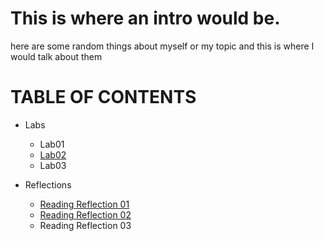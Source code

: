
# This is where an intro would be. 
<p> here are some random things about myself or my topic and this is where I would talk about them </p>

<p align="center">

# TABLE OF CONTENTS
- Labs
  - Lab01
  - [Lab02](./Lab02.md)
  - Lab03
- Reflections
  - [Reading Reflection 01](./ReadReflection01) 
  - [Reading Reflection 02](./ReadReflection02)
  - Reading Reflection 03 
  
  ></p>



